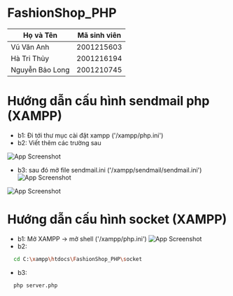 # FashionShop_PHP

|    Họ và Tên    | Mã sinh viên |
|-----------------|--------------|
|    Vũ Văn Anh   |  2001215603  |
|   Hà Tri Thủy   |  2001216194  |
| Nguyễn Bảo Long |  2001210745  |


# Hướng dẫn cấu hình sendmail php (XAMPP)
- b1: Đi tới thư mục cài đặt xampp ('/xampp/php.ini')
- b2: Viết thêm các trường sau

![App Screenshot](https://lh3.googleusercontent.com/u/0/drive-viewer/AKGpihYtGUGfj9ub5H3fawJAAkzb00JaIxL7Dn47MQ_my2wQA-EYv8qawefPndieNs4HzZNfDktbdsgY2kGseizMof3tBrISOK1RTo4=w1920-h868-rw-v1)
- b3: sau đó mở file sendmail.ini ('/xampp/sendmail/sendmail.ini')
![App Screenshot](https://lh3.googleusercontent.com/u/0/drive-viewer/AKGpihajnn6-hyj6V09byGVd9OYdOQR9uQ8nkV-FGvG8c_W04q6vh2O19sT1uDW798rbkBoFx-V0_dmACF5Yb-q4bVAFqUQrcZ-Xi1k=w805-h868-rw-v1)

![App Screenshot](https://lh3.googleusercontent.com/u/0/drive-viewer/AKGpiha0-9ncwP6b7qZZjqtLsmZEmJMOA-cVytTWYBrLIbEmCRb86cRby8wXeLvuh-aoZOWNcaRmV5yH2tkbEZZLr4QVblm1nrpS-Mo=w1920-h868-rw-v1)

# Hướng dẫn cấu hình socket (XAMPP)
- b1: Mở XAMPP -> mở shell ('/xampp/php.ini')
![App Screenshot](https://lh3.googleusercontent.com/u/0/drive-viewer/AKGpiharaZBPA_CWHLGOIB02QpuwxmKWXrAJxs0yhiGWcmTFcv4nrituEDzKXbpwnwP159qE9gK1P1MMay96HslLZs1GN4LA8pKl0Ho=w1920-h868-rw-v1)
- b2: 
```bash
  cd C:\xampp\htdocs\FashionShop_PHP\socket
```
- b3:
```bash
  php server.php
```
